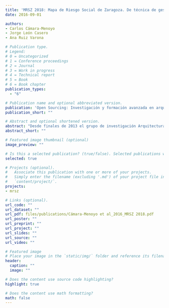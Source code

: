 ```yaml
---
title: 'MRSZ 2018: Mapa de Riesgo Social de Zaragoza. De técnica de gestión de poblaciones a praxis de consolidación de los comunes'
date: 2016-09-01

authors:
- Carlos Cámara-Menoyo
- Jorge León Casero
- Ana Ruiz Varona

# Publication type.
# Legend:
# 0 = Uncategorized
# 1 = Conference proceedings
# 2 = Journal
# 3 = Work in progress
# 4 = Technical report
# 5 = Book
# 6 = Book chapter
publication_types:
  - "6"

# Publication name and optional abbreviated version.
publication: 'Open Sourcing: Investigación y formación avanzada en arquitectura'
publication_short: ""

# Abstract and optional shortened version.
abstract: "Desde finales de 2013 el grupo de investigación Arquitecturas Open Source de la ETSA-USJ ha iniciado una colaboración con el Colegio Profesional de Trabajadores Sociales de Aragón para la realización conjunta de un mapa de riesgo social de Zaragoza. Dicho proyecto, financiado desde el Ministerio de Economía y Competitividad, pretende desarrollar el concepto de mapa de riesgo anunciado en la Ley de de 2009 de Ordenación del Territorio de Aragón mediante el diseño de una metodología mixta que ofrezca un procedimiento alternativo para la evaluación de las zonas y barrios de Zaragoza más sensibles a la pérdida de relaciones sociocomunitarias de vecindad y de interrelación con el resto de la ciudad. El objetivo es lograr una metodología que incorpore el  ámbito de lo social como plataforma desde la que poder evaluar los riesgos inducidos en el territorio urbanizado y que esta pueda ser replicable en otras ciudades a propósito del estudio."
abstract_short: ""

# Featured image thumbnail (optional)
image_preview: ""

# Is this a selected publication? (true/false). Selected publications will appear on home page.
selected: true

# Projects (optional).
#   Associate this publication with one or more of your projects.
#   Simply enter the filename (excluding '.md') of your project file in
#   `content/project/`.
projects:
- mrsz

# Links (optional).
url_code: ""
url_dataset: ""
url_pdf: files/publications/Cámara-Menoyo et al_2016_MRSZ 2018.pdf
url_poster: ""
url_preprint: ""
url_project: ""
url_slides: ""
url_source: ""
url_video: ""

# Featured image
# Place your image in the `static/img/` folder and reference its filename below, e.g. `image = "example.jpg"`.
header:
  caption: ""
  image: ""

# Does the content use source code highlighting?
highlight: true

# Does the content use math formatting?
math: false
---
```

